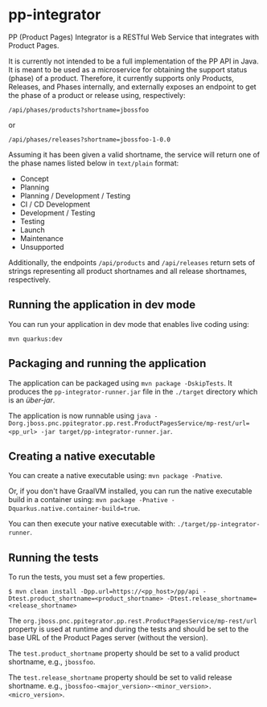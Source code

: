 # pp-integrator

PP (Product Pages) Integrator is a RESTful Web Service that integrates
with Product Pages.

It is currently not intended to be a full implementation of the PP API
in Java. It is meant to be used as a microservice for obtaining the
support status (phase) of a product. Therefore, it currently supports
only Products, Releases, and Phases internally, and externally exposes
an endpoint to get the phase of a product or release using,
respectively:

`/api/phases/products?shortname=jbossfoo`

or

`/api/phases/releases?shortname=jbossfoo-1-0.0`

Assuming it has been given a valid shortname, the service will return
one of the phase names listed below in `text/plain` format:

- Concept
- Planning
- Planning / Development / Testing
- CI / CD Development
- Development / Testing
- Testing
- Launch
- Maintenance
- Unsupported

Additionally, the endpoints `/api/products` and `/api/releases` return
sets of strings representing all product shortnames and all release
shortnames, respectively.

## Running the application in dev mode

You can run your application in dev mode that enables live coding using:

```
mvn quarkus:dev
```

## Packaging and running the application

The application can be packaged using `mvn package -DskipTests`. It
produces the `pp-integrator-runner.jar` file in the `./target` directory
which is an _über-jar_.

The application is now runnable using `java
-Dorg.jboss.pnc.ppitegrator.pp.rest.ProductPagesService/mp-rest/url=<pp_url>
-jar target/pp-integrator-runner.jar`.

## Creating a native executable

You can create a native executable using: `mvn package -Pnative`.

Or, if you don't have GraalVM installed, you can run the native
executable build in a container using: `mvn package -Pnative
-Dquarkus.native.container-build=true`.

You can then execute your native executable with:
`./target/pp-integrator-runner`.

## Running the tests

To run the tests, you must set a few properties.

```
$ mvn clean install -Dpp.url=https://<pp_host>/pp/api -Dtest.product_shortname=<product_shortname> -Dtest.release_shortname=<release_shortname>
```

The `org.jboss.pnc.ppitegrator.pp.rest.ProductPagesService/mp-rest/url`
property is used at runtime and during the tests and should be set to
the base URL of the Product Pages server (without the version).

The `test.product_shortname` property should be set to a valid product
shortname, e.g., `jbossfoo`.

The `test.release_shortname` property should be set to valid release
shortname. e.g., `jbossfoo-<major_version>-<minor_version>.<micro_version>`.
